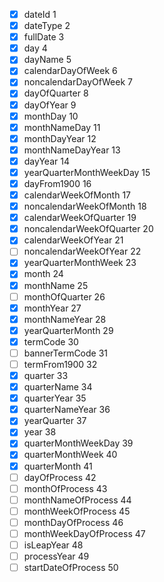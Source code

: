 - [x] dateId 1
- [x] dateType 2 
- [x] fullDate 3
- [x] day 4
- [x] dayName 5 
- [x] calendarDayOfWeek 6
- [x] noncalendarDayOfWeek 7 
- [x] dayOfQuarter 8
- [x] dayOfYear 9
- [x] monthDay 10 
- [x] monthNameDay 11
- [x] monthDayYear 12
- [x] monthNameDayYear 13
- [x] dayYear 14
- [x] yearQuarterMonthWeekDay 15
- [x] dayFrom1900 16
- [x] calendarWeekOfMonth 17
- [x] noncalendarWeekOfMonth 18
- [x] calendarWeekOfQuarter 19
- [x] noncalendarWeekOfQuarter 20
- [x] calendarWeekOfYear 21
- [ ] noncalendarWeekOfYear 22
- [x] yearQuarterMonthWeek 23
- [x] month 24
- [x] monthName 25
- [ ] monthOfQuarter 26
- [x] monthYear 27
- [x] monthNameYear 28
- [x] yearQuarterMonth 29
- [x] termCode 30
- [ ] bannerTermCode 31
- [ ] termFrom1900 32
- [x] quarter 33
- [x] quarterName 34
- [x] quarterYear 35
- [x] quarterNameYear 36
- [x] yearQuarter 37
- [x] year 38
- [x] quarterMonthWeekDay 39
- [x] quarterMonthWeek 40
- [x] quarterMonth 41
- [ ] dayOfProcess 42
- [ ] monthOfProcess 43
- [ ] monthNameOfProcess 44
- [ ] monthWeekOfProcess 45
- [ ] monthDayOfProcess 46
- [ ] monthWeekDayOfProcess 47
- [ ] isLeapYear 48
- [ ] processYear 49
- [ ] startDateOfProcess 50
